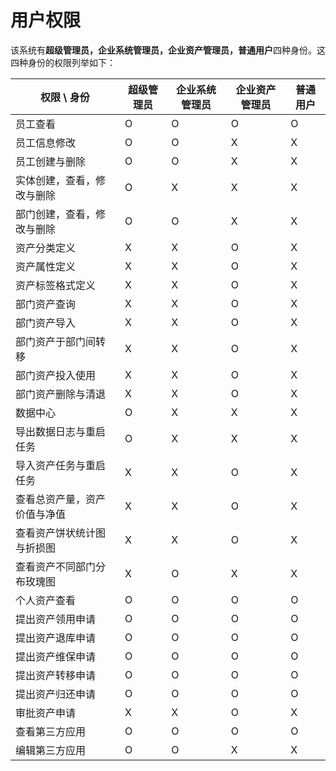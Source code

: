 # 用户权限

该系统有**超级管理员，企业系统管理员，企业资产管理员，普通用户**四种身份。这四种身份的权限列举如下：

| 权限 \ 身份                  | 超级管理员 | 企业系统管理员 | 企业资产管理员 | 普通用户 |
| ---------------------------- | ---------- | -------------- | -------------- | -------- |
| 员工查看                     | O          | O              | O              | O        |
| 员工信息修改                 | O          | O              | X              | X        |
| 员工创建与删除               | O          | O              | X              | X        |
| 实体创建，查看，修改与删除   | O          | X              | X              | X        |
| 部门创建，查看，修改与删除   | O          | O              | X              | X        |
| 资产分类定义                 | X          | X              | O              | X        |
| 资产属性定义                 | X          | X              | O              | X        |
| 资产标签格式定义             | X          | X              | O              | X        |
| 部门资产查询                 | X          | X              | O              | X        |
| 部门资产导入                 | X          | X              | O              | X        |
| 部门资产于部门间转移         | X          | X              | O              | X        |
| 部门资产投入使用             | X          | X              | O              | X        |
| 部门资产删除与清退           | X          | X              | O              | X        |
| 数据中心                     | O          | X              | X              | X        |
| 导出数据日志与重启任务       | O          | X              | X              | X        |
| 导入资产任务与重启任务       | X          | X              | O              | X        |
| 查看总资产量，资产价值与净值 | X          | X              | O              | X        |
| 查看资产饼状统计图与折损图   | X          | X              | O              | X        |
| 查看资产不同部门分布玫瑰图   | X          | O              | X              | X        |
| 个人资产查看                 | O          | O              | O              | O        |
| 提出资产领用申请             | O          | O              | O              | O        |
| 提出资产退库申请             | O          | O              | O              | O        |
| 提出资产维保申请             | O          | O              | O              | O        |
| 提出资产转移申请             | O          | O              | O              | O        |
| 提出资产归还申请             | O          | O              | O              | O        |
| 审批资产申请                 | X          | X              | O              | X        |
| 查看第三方应用               | O          | O              | O              | O        |
| 编辑第三方应用               | O          | O              | X              | X        |
